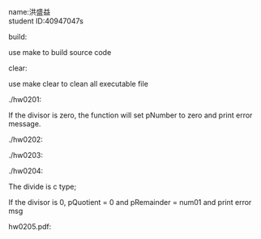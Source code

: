 name:洪盛益  
student ID:40947047s

build:

use make to build source code

clear: 

use make clear to clean all executable file

./hw0201:

If the divisor is zero, the function will set pNumber to zero and print error message.

./hw0202:

./hw0203:

./hw0204:

The divide is c type;

If the divisor is 0, pQuotient = 0 and pRemainder = num01 and print error msg

hw0205.pdf:

